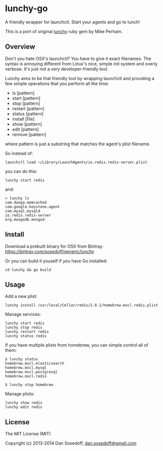# lunchy-go

A friendly wrapper for launchctl. Start your agents and go to lunch!

This is a port of original [lunchy](https://github.com/mperham/lunchy) ruby gem by Mike Perham.

## Overview

Don't you hate OSX's launchctl? You have to give it exact filenames. 
The syntax is annoying different from Linux's nice, simple init system and overly verbose. 
It's just not a very developer-friendly tool.

Lunchy aims to be that friendly tool by wrapping launchctl and providing a few 
simple operations that you perform all the time:

- ls [pattern]
- start [pattern]
- stop [pattern]
- restart [pattern]
- status [pattern]
- install [file]
- show [pattern]
- edit [pattern]
- remove [pattern]

where pattern is just a substring that matches the agent's plist filename. 

So instead of:

```
launchctl load ~/Library/LaunchAgents/io.redis.redis-server.plist
```

you can do this:

```
lunchy start redis
```

and:

```
> lunchy ls
com.danga.memcached
com.google.keystone.agent
com.mysql.mysqld
io.redis.redis-server
org.mongodb.mongod
```

## Install

Download a prebuilt binary for OSX from Bintray: https://bintray.com/sosedoff/generic/lunchy

Or you can build it youself if you have Go installed:

```
cd lunchy && go build
```

## Usage

Add a new plist:

```
lunchy install /usr/local/Cellar/redis/2.8.1/homebrew.mxcl.redis.plist
```

Manage services:

```
lunchy start redis
lunchy stop redis
lunchy restart redis
lunchy status redis
```

If you have multiple plists from homebrew, you can simple control all of them:

```
$ lunchy status
homebrew.mxcl.elasticsearch
homebrew.mxcl.mysql
homebrew.mxcl.postgresql
homebrew.mxcl.redis

$ lunchy stop homebrew
```

Manage plists:

```
lunchy show redis
lunchy edit redis
```

## License

The MIT License (MIT)

Copyright (c) 2013-2014 Dan Sosedoff, <dan.sosedoff@gmail.com>